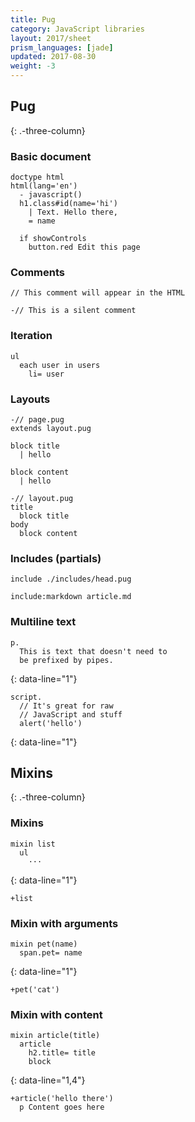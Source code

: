 ```yaml
---
title: Pug
category: JavaScript libraries
layout: 2017/sheet
prism_languages: [jade]
updated: 2017-08-30
weight: -3
---
```


## Pug
{: .-three-column}

### Basic document

```jade
doctype html
html(lang='en')
  - javascript()
  h1.class#id(name='hi')
    | Text. Hello there,
    = name

  if showControls
    button.red Edit this page
```

### Comments

```jade
// This comment will appear in the HTML
```

```jade
-// This is a silent comment
```

### Iteration

```jade
ul
  each user in users
    li= user
```

### Layouts

```jade
-// page.pug
extends layout.pug

block title
  | hello

block content
  | hello
```

```jade
-// layout.pug
title
  block title
body
  block content
```

### Includes (partials)

```jade
include ./includes/head.pug
```

```jade
include:markdown article.md
```

### Multiline text

```jade
p.
  This is text that doesn't need to
  be prefixed by pipes.
```
{: data-line="1"}

```jade
script.
  // It's great for raw
  // JavaScript and stuff
  alert('hello')
```
{: data-line="1"}

## Mixins
{: .-three-column}

### Mixins

```jade
mixin list
  ul
    ···
```
{: data-line="1"}

```jade
+list
```

### Mixin with arguments

```jade
mixin pet(name)
  span.pet= name
```
{: data-line="1"}

```jade
+pet('cat')
```

### Mixin with content

```jade
mixin article(title)
  article
    h2.title= title
    block
```
{: data-line="1,4"}

```jade
+article('hello there')
  p Content goes here
```
